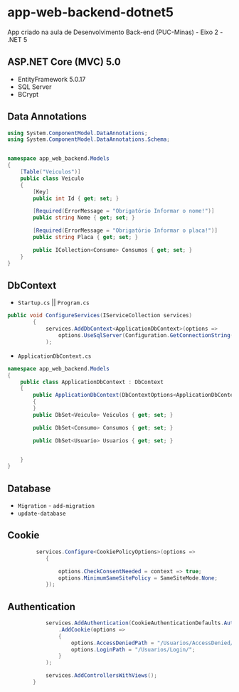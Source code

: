 # app-web-backend-dotnet5
App criado na aula de Desenvolvimento Back-end (PUC-Minas) - Eixo 2 - .NET 5

## ASP.NET Core (MVC) 5.0
- EntityFramework 5.0.17
- SQL Server
- BCrypt

## Data Annotations
```csharp
using System.ComponentModel.DataAnnotations;
using System.ComponentModel.DataAnnotations.Schema;


namespace app_web_backend.Models
{
    [Table("Veiculos")]
    public class Veiculo
    {
        [Key]
        public int Id { get; set; }

        [Required(ErrorMessage = "Obrigatório Informar o nome!")]
        public string Nome { get; set; }

        [Required(ErrorMessage = "Obrigatório Informar o placa!")]
        public string Placa { get; set; }

        public ICollection<Consumo> Consumos { get; set; }
    }
}
```

## DbContext

- `Startup.cs` || `Program.cs`
```csharp
public void ConfigureServices(IServiceCollection services)
        {
            services.AddDbContext<ApplicationDbContext>(options =>
                options.UseSqlServer(Configuration.GetConnectionString("DefaultConnection"))
            );
```
- `ApplicationDbContext.cs`
```csharp
namespace app_web_backend.Models
{
    public class ApplicationDbContext : DbContext
    {
        public ApplicationDbContext(DbContextOptions<ApplicationDbContext> options) : base(options)
        {
        }
        public DbSet<Veiculo> Veiculos { get; set; }

        public DbSet<Consumo> Consumos { get; set; }

        public DbSet<Usuario> Usuarios { get; set; }


    }
}
```

## Database

- `Migration` - `add-migration`
- `update-database`

## Cookie
```csharp
         services.Configure<CookiePolicyOptions>(options =>
            {

                options.CheckConsentNeeded = context => true;
                options.MinimumSameSitePolicy = SameSiteMode.None;
            });
```
## Authentication
```csharp
            services.AddAuthentication(CookieAuthenticationDefaults.AuthenticationScheme)
                .AddCookie(options =>
                {
                    options.AccessDeniedPath = "/Usuarios/AccessDenied/";
                    options.LoginPath = "/Usuarios/Login/";
                }
            );

            services.AddControllersWithViews();
        }
 ```
